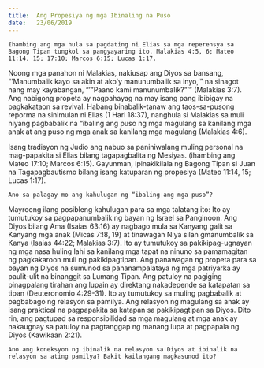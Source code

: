 ```yaml
---
title:  Ang Propesiya ng mga Ibinaling na Puso
date:   23/06/2019
---
```


`Ihambing ang mga hula sa pagdating ni Elias sa mga reperensya sa Bagong Tipan tungkol sa pangyayaring ito. Malakias 4:5, 6; Mateo 11:14, 15; 17:10; Marcos 6:15; Lucas 1:17.`

Noong mga panahon ni Malakias, nakiusap ang Diyos sa bansang, “’Manumbalik kayo sa akin at ako’y manunumbalik sa inyo,’” na sinagot nang may kayabangan, “’”Paano kami manunumbalik?”’” (Malakias 3:7). Ang nabigong propeta ay nagpahayag na may isang pang ibibigay na pagkakataon sa revival. Habang binabalik-tanaw ang taos-sa-pusong reporma na sinimulan ni Elias (1 Hari 18:37), nanghula si Malakias sa muli niyang pagbabalik na “ibaling ang puso ng mga magulang sa kanilang mga anak at ang puso ng mga anak sa kanilang mga magulang (Malakias 4:6).

Isang tradisyon ng Judio ang nabuo sa paniniwalang muling personal na mag-papakita si Elias bilang tagapagbalita ng Mesiyas. (ihambing ang Mateo 17:10; Marcos 6:15). Gayunman, ipinakikilala ng Bagong Tipan si Juan na Tagapagbautismo bilang isang katuparan ng propesiya (Mateo 11:14, 15; Lucas 1:17).

`Ano sa palagay mo ang kahulugan ng “ibaling ang mga puso”?`

Mayroong ilang posibleng kahulugan para sa mga talatang ito: Ito ay tumutukoy sa pagpapanumbalik ng bayan ng Israel sa Panginoon. Ang Diyos bilang Ama (Isaias 63:16) ay nagbago mula sa Kanyang galit sa Kanyang mga anak (Micas 7:!8, 19) at tinawagan Niya silan gmanumbalik sa Kanya (Isaias 44:22; Malakias 3:7). Ito ay tumutukoy sa pakikipag-ugnayan ng mga nasa huling lahi sa kanilang mga tapat na ninuno sa pamamagitan ng pagkakaroon muli ng pakikipagtipan. Ang panawagan ng propeta para sa bayan ng Diyos na sumunod sa pananampalataya ng mga patriyarka ay paulit-ulit na binanggit sa Lumang Tipan. Ang patuloy na pagiging pinagpalang tirahan ang lupain ay direktang nakadepende sa katapatan sa tipan (Deuteronomio 4:29-31). Ito ay tumutukoy sa muling pagbabalik at pagbabago ng relasyon sa pamilya. Ang relasyon ng magulang sa anak ay isang praktical na pagpapakita sa katapan sa pakikipagtipan sa Diyos. Dito rin, ang pagtupad sa responsibilidad sa mga magulang at mga anak ay nakaugnay sa patuloy na pagtanggap ng manang lupa at pagpapala ng Diyos (Kawikaan 2:21).

`Ano ang koneksyon ng ibinalik na relasyon sa Diyos at ibinalik na relasyon sa ating pamilya? Bakit kailangang magkasunod ito?`